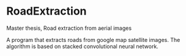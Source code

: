 # RoadExtraction
Master thesis, Road extraction from aerial images 

A program that extracts roads from google map satellite images. 
The algorithm is based on stacked convolutional neural network.
